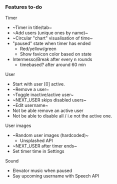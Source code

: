 ### Features to-do

Timer
* ~Timer in title/tab~
* ~Add users (unique ones by name)~
* ~Circular "chart" visualisation of time~
* "paused" state when timer has ended
  - Red/yellow/green
  - Show favicon color based on state
* Intermesso/Break after every n rounds
  - timebased? after around 60 min
  
User
* Start with user [0] active.
* ~Remove a user~
* ~Toggle inactive/active user~
* ~NEXT_USER skips disabled users~
* ~Edit username~
* Not be able remove an active user
* Not be able to disable all / i.e not the active one.

User images
* ~Random user images (hardcoded)~
  - Unsplashed API
* ~NEXT_USER after timer ends~
* Set timer time in Settings

Sound
* Elevator music when paused
* Say upcoming username with Speech API 
